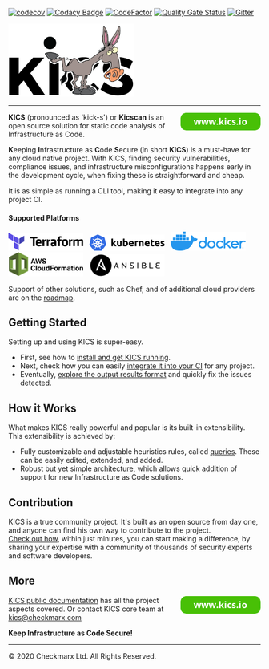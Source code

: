 [![codecov](https://codecov.io/gh/Checkmarx/kics/branch/master/graph/badge.svg?token=SN0NO4H46G)](https://codecov.io/gh/Checkmarx/kics)
[![Codacy Badge](https://app.codacy.com/project/badge/Grade/ceddb5b1b37d4edfa56440842c6248a4)](https://www.codacy.com/gh/Checkmarx/kics/dashboard?utm_source=github.com&amp;utm_medium=referral&amp;utm_content=Checkmarx/kics&amp;utm_campaign=Badge_Grade)
[![CodeFactor](https://www.codefactor.io/repository/github/checkmarx/kics/badge)](https://www.codefactor.io/repository/github/checkmarx/kics)
[![Quality Gate Status](https://sonarcloud.io/api/project_badges/measure?project=Checkmarx_kics&metric=alert_status)](https://sonarcloud.io/dashboard?id=Checkmarx_kics)
[![Gitter](https://badges.gitter.im/kics-dev/community.svg)](https://gitter.im/kics-dev/community?utm_source=badge&utm_medium=badge&utm_campaign=pr-badge)

<img alt="KICS - Keep Infrastructure as Code Secure" src="docs/img/logo/kics-logo-donkey.png" width="250">  

---

<a href="https://www.kics.io" title="www.kics.io"><img src="docs/img/button_www-kics-io.png" align="right"></a>

**KICS** (pronounced as 'kick-s') or **Kicscan** is an open source solution for static code analysis of Infrastructure as Code.

**K**eeping **I**nfrastructure as **C**ode **S**ecure (in short **KICS**) is a must-have for any cloud native project. With KICS, finding security vulnerabilities, compliance issues, and infrastructure misconfigurations happens early in the development cycle, when fixing these is straightforward and cheap.

It is as simple as running a CLI tool, making it easy to integrate into any project CI.

#### Supported Platforms

<img alt="Terraform" src="docs/img/logo-terraform.svg" width="150">&nbsp;&nbsp;&nbsp;<img alt="Kubernetes" src="docs/img/logo-k8s.png" width="150">&nbsp;&nbsp;&nbsp;<img alt="Docker" src="docs/img/logo-docker.png" width="150">&nbsp;&nbsp;&nbsp;<img alt="CloudFormation" src="docs/img/logo-cf.png" width="150">&nbsp;&nbsp;&nbsp;<img alt="Ansible" src="docs/img/logo-ansible.png" width="150">

Support of other solutions, such as Chef, and of additional cloud providers are on the [roadmap](docs/roadmap.md).


## Getting Started

Setting up and using KICS is super-easy.

- First, see how to [install and get KICS running](docs/getting-started.md).
- Next, check how you can easily [integrate it into your CI](docs/integrations.md) for any project.
- Eventually, [explore the output results format](docs/results.md) and quickly fix the issues detected.

## How it Works

What makes KICS really powerful and popular is its built-in extensibility. This extensibility is achieved by:

- Fully customizable and adjustable heuristics rules, called [queries](docs/queries.md). These can be easily edited, extended, and added.
- Robust but yet simple [architecture](docs/architecture.md), which allows quick addition of support for new Infrastructure as Code solutions.

## Contribution

KICS is a true community project. It's built as an open source from day one, and anyone can find his own way to contribute to the project.  
[Check out how](docs/CONTRIBUTING.md), within just minutes, you can start making a difference, by sharing your expertise with a community of thousands of security experts and software developers.

## More

<a href="https://www.kics.io" title="www.kics.io"><img src="docs/img/button_www-kics-io.png" align="right"></a>

[KICS public documentation](https://docs.kics.io/) has all the project aspects covered.
Or contact KICS core team at [kics@checkmarx.com](mailto:kics@checkmarx.com)

**Keep Infrastructure as Code Secure!**

---

&copy; 2020 Checkmarx Ltd. All Rights Reserved.
